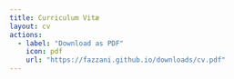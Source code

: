 ```yaml
---
title: Curriculum Vitæ
layout: cv
actions:
  - label: "Download as PDF"
    icon: pdf
    url: "https://fazzani.github.io/downloads/cv.pdf"
---
```

